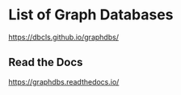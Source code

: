 # List of Graph Databases

https://dbcls.github.io/graphdbs/

## Read the Docs

https://graphdbs.readthedocs.io/
